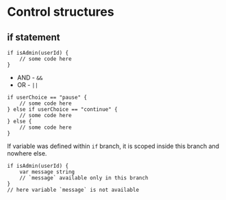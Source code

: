 # Control structures

## if statement

```
if isAdmin(userId) {
    // some code here
}
```

* AND - `&&`
* OR - `||`

```
if userChoice == "pause" {
    // some code here
} else if userChoice == "continue" {
    // some code here
} else {
    // some code here
}
```

If variable was defined within `if` branch, it is scoped inside this branch and nowhere
else.

```
if isAdmin(userId) {
    var message string
    // `message` available only in this branch
}
// here variable `message` is not available
```
